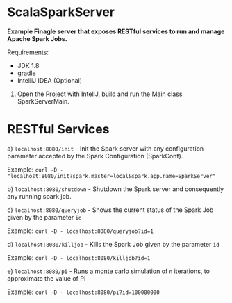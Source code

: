 # ScalaSparkServer

<b>Example Finagle server that exposes RESTful services to run and manage Apache Spark Jobs.</b>

Requirements:
- JDK 1.8
- gradle
- IntelliJ IDEA (Optional)

1) Open the Project with IntellJ, build and run the Main class SparkServerMain.

# RESTful Services

a) <code>localhost:8080/init</code> - Init the Spark server with any configuration parameter accepted by the Spark Configuration (SparkConf).

Example: <code>curl -D - "localhost:8080/init?spark.master=local&spark.app.name=SparkServer"</code>

b) <code>localhost:8080/shutdown</code> - Shutdown the Spark server and consequently any running spark job.

c) <code>localhost:8080/queryjob</code> - Shows the current status of the Spark Job given by the parameter <code>id</code>

Example: <code>curl -D - localhost:8080/queryjob?id=1</code>

d) <code>localhost:8080/killjob</code> - Kills the Spark Job given by the parameter <code>id</code>

Example: <code>curl -D - localhost:8080/killjob?id=1</code>

e) <code>localhost:8080/pi</code> - Runs a monte carlo simulation of <code>n</code> iterations, to approximate the value of PI

Example: <code>curl -D - localhost:8080/pi?id=100000000</code>
